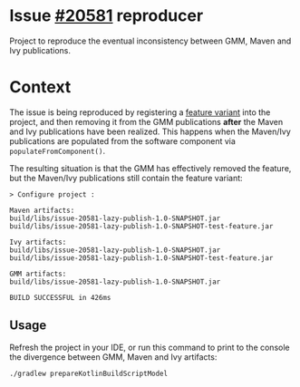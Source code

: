 Issue [#20581](https://github.com/gradle/gradle/issues/20581) reproducer
========================================================================

Project to reproduce the eventual inconsistency between GMM, Maven and Ivy publications.

# Context

The issue is being reproduced by registering a
[feature variant](https://docs.gradle.org/current/userguide/feature_variants.html)
into the project, and then removing it from the GMM publications **after** the Maven and Ivy publications have been
realized.
This happens when the Maven/Ivy publications are populated from the software component via `populateFromComponent()`.

The resulting situation is that the GMM has effectively removed the feature, but the Maven/Ivy publications still
contain the feature variant:

```
> Configure project :

Maven artifacts:
build/libs/issue-20581-lazy-publish-1.0-SNAPSHOT.jar
build/libs/issue-20581-lazy-publish-1.0-SNAPSHOT-test-feature.jar

Ivy artifacts:
build/libs/issue-20581-lazy-publish-1.0-SNAPSHOT.jar
build/libs/issue-20581-lazy-publish-1.0-SNAPSHOT-test-feature.jar

GMM artifacts:
build/libs/issue-20581-lazy-publish-1.0-SNAPSHOT.jar

BUILD SUCCESSFUL in 426ms
```

## Usage

Refresh the project in your IDE, or run this command to print to the console the divergence between GMM, Maven and Ivy
artifacts:

```shell
./gradlew prepareKotlinBuildScriptModel
```
